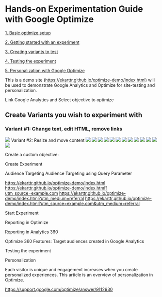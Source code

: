 # Hands-on Experimentation Guide with Google Optimize 

[1. Basic optimize setup](https://github.com/ekarttr/optimize-demo/blob/master/README.md#create-variants-you-wish-to-experiment-with)

[2. Getting started with an experiment](https://github.com/ekarttr/optimize-demo/blob/master/README.md#create-variants-you-wish-to-experiment-with)

[3. Creating variants to test](https://github.com/ekarttr/optimize-demo/blob/master/README.md#create-variants-you-wish-to-experiment-with)

[4. Testing the experiment](https://github.com/ekarttr/optimize-demo/blob/master/README.md#create-variants-you-wish-to-experiment-with)

[5. Personalization with Google Optimize](https://github.com/ekarttr/optimize-demo/blob/master/README.md#create-variants-you-wish-to-experiment-with)


This is a demo site (https://ekarttr.github.io/optimize-demo/index.html) will be used to demonstrate Google Analytics and Optimize for site-testing and personalization. 

Link Google Analytics and Select objective to optimize


## Create Variants you wish to experiment with

### Variant #1: Change text, edit HTML, remove links

<img src="https://github.com/ekarttr/optimize-demo/blob/master/img/img1.gif?raw=true">
Variant #2: Resize and move content 
<img src="https://github.com/ekarttr/optimize-demo/blob/master/img/img2.gif?raw=true">
<img src="https://github.com/ekarttr/optimize-demo/blob/master/img/img3.gif?raw=true">
<img src="https://github.com/ekarttr/optimize-demo/blob/master/img/img4.gif?raw=true">
<img src="https://github.com/ekarttr/optimize-demo/blob/master/img/img5.gif?raw=true">
<img src="https://github.com/ekarttr/optimize-demo/blob/master/img/img6.png?raw=true">
<img src="https://github.com/ekarttr/optimize-demo/blob/master/img/img7.png?raw=true">
<img src="https://github.com/ekarttr/optimize-demo/blob/master/img/img8.gif?raw=true">
<img src="https://github.com/ekarttr/optimize-demo/blob/master/img/img9.gif?raw=true">
<img src="https://github.com/ekarttr/optimize-demo/blob/master/img/img10.gif?raw=true">
<img src="https://github.com/ekarttr/optimize-demo/blob/master/img/img11.png?raw=true">
<img src="https://github.com/ekarttr/optimize-demo/blob/master/img/img12.png?raw=true">
<img src="https://github.com/ekarttr/optimize-demo/blob/master/img/img13.png?raw=true">
<img src="https://github.com/ekarttr/optimize-demo/blob/master/img/img14.png?raw=true">



Create a custom objective:




Create Experiment









Audience Targeting 
Audience Targeting using Query Parameter

https://ekarttr.github.io/optimize-demo/index.html 
https://ekarttr.github.io/optimize-demo/index.html?utm_source=example.com 
https://ekarttr.github.io/optimize-demo/index.html?utm_medium=referral 
https://ekarttr.github.io/optimize-demo/index.html?utm_source=example.com&utm_medium=referral 

 


Start Experiment



Reporting in Optimize





Reporting in Analytics 360



Optimize 360 Features: Target audiences created in Google Analytics



Testing the experiment


Personalization

Each visitor is unique and engagement increases when you create personalized experiences. This article is an overview of personalization in Optimize.

https://support.google.com/optimize/answer/9112930
